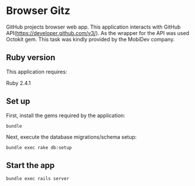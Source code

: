 Browser Gitz
================
GitHub projects browser web app. This application interacts with GitHub API(https://developer.github.com/v3/). As the wrapper for the API  was used Octokit gem.
This task was kindly provided by the MobiDev company.


Ruby version
-------------
This application requires:

 Ruby 2.4.1

Set up 
---------------
First, install the gems required by the application:

    bundle

Next, execute the database migrations/schema setup:

	bundle exec rake db:setup
  
Start the app
--------------
    bundle exec rails server
